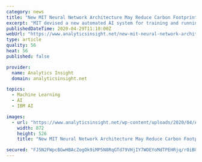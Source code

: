 ```yaml
---
category: news
title: "New MIT Neural Network Architecture May Reduce Carbon Footprint by AI"
excerpt: "MIT devised a new automated AI system for training and running certain neural networks. They developed an optimization strategy for DNNs (Deep Neural Network) that prepares them for deployment on diverse hardware platforms and edge devices."
publishedDateTime: 2020-04-29T11:10:00Z
webUrl: "https://www.analyticsinsight.net/new-mit-neural-network-architecture-may-reduce-carbon-footprint-ai/"
type: article
quality: 56
heat: 56
published: false

provider:
  name: Analytics Insight
  domain: analyticsinsight.net

topics:
  - Machine Learning
  - AI
  - IBM AI

images:
  - url: "https://www.analyticsinsight.net/wp-content/uploads/2020/04/AI.png"
    width: 872
    height: 526
    title: "New MIT Neural Network Architecture May Reduce Carbon Footprint by AI"

secured: "FJ5N2FWpcBGwHBAcZogOk9iMP5N8RqGTd79VHjIY7WOEYoMdTPEHRjq/r0iBUYK/xvgIox2Bnqd9y35oWP2jei6/gSjZ5crXpNRpaKNP/OyPDhAKReHdu6dr/rTkavkRBwhSDNSxgRJXJvs1weUSwksKFfW381V3f8d/LtHD6lS6Opt/j5sjV5hgmuRTkp4PZYEnzmIkqGl+RmH6PKTWn20sP5hK1QMdaQr73nwSYkXOMIdFk9PpJ2RKDwqrk4Gt7C/6kqQju36/etq9208W8xrydEUPomawYCkiCkJ6CbobKH/Fta3xDS20qokLIAW6DhXt7XO/reVNlcXLeqbBhn5EnUgXwcVIykHn+Ge/pnAAyqtZ1eDVIVeF3/mChGR5LODSR2/ttuRNB7cMCJgkqo8banRUakLaExz5wzetraUWInZexA4yVnpKC8AnZIH/6inQCCuETblzi4ZFR8ZfaMfflX34qaBKArYtm3tFKwA=;mqwlv22rMwUYs/CVmYMO+g=="
---
```


